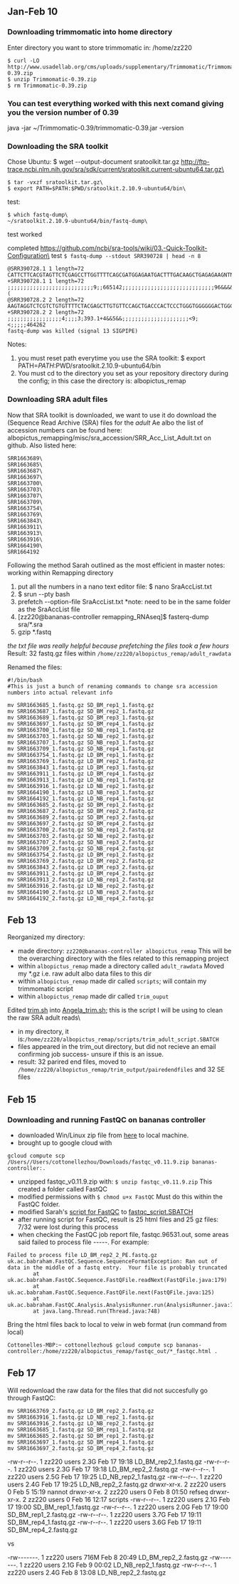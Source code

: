 ## Jan-Feb 10
### Downloading trimmomatic into home directory
Enter directory you want to store trimmomatic in: /home/zz220
```
$ curl -LO http://www.usadellab.org/cms/uploads/supplementary/Trimmomatic/Trimmomatic-0.39.zip
$ unzip Trimmomatic-0.39.zip
$ rm Trimmomatic-0.39.zip
```
### You can test everything worked with this next comand giving you the version number of 0.39
java -jar ~/Trimmomatic-0.39/trimmomatic-0.39.jar -version

### Downloading the SRA toolkit
Chose Ubuntu: $ wget --output-document sratoolkit.tar.gz http://ftp-trace.ncbi.nlm.nih.gov/sra/sdk/current/sratoolkit.current-ubuntu64.tar.gz\
```
$ tar -vxzf sratoolkit.tar.gz\
$ export PATH=$PATH:$PWD/sratoolkit.2.10.9-ubuntu64/bin\
```
test: 
```
$ which fastq-dump\
~/sratoolkit.2.10.9-ubuntu64/bin/fastq-dump\
```
test worked

completed https://github.com/ncbi/sra-tools/wiki/03.-Quick-Toolkit-Configuration\
test
`$ fastq-dump --stdout SRR390728 | head -n 8`
```
@SRR390728.1 1 length=72
CATTCTTCACGTAGTTCTCGAGCCTTGGTTTTCAGCGATGGAGAATGACTTTGACAAGCTGAGAGAAGNTNC
+SRR390728.1 1 length=72
;;;;;;;;;;;;;;;;;;;;;;;;;;;9;;665142;;;;;;;;;;;;;;;;;;;;;;;;;;;;;96&&&&(
@SRR390728.2 2 length=72
AAGTAGGTCTCGTCTGTGTTTTCTACGAGCTTGTGTTCCAGCTGACCCACTCCCTGGGTGGGGGGACTGGGT
+SRR390728.2 2 length=72
;;;;;;;;;;;;;;;;;4;;;;3;393.1+4&&5&&;;;;;;;;;;;;;;;;;;;;;<9;<;;;;;464262
fastq-dump was killed (signal 13 SIGPIPE)
```

Notes: 
1. you must reset path everytime you use the SRA toolkit: $ export PATH=$PATH:$PWD/sratoolkit.2.10.9-ubuntu64/bin
1. You must cd to the directory you set as your repository directory during the config; in this case the directory is: albopictus_remap

### Downloading SRA adult files
Now that SRA toolkit is downloaded, we want to use it do download the (Sequence Read Archive (SRA) files for the *adult* Ae albo the list of accession numbers can be found here: albopictus_remapping/misc/sra_accession/SRR_Acc_List_Adult.txt on github. Also listed here: 
```
SRR1663689\
SRR1663685\
SRR1663687\
SRR1663697\
SRR1663700\
SRR1663703\
SRR1663707\
SRR1663709\
SRR1663754\
SRR1663769\
SRR1663843\
SRR1663911\
SRR1663913\
SRR1663916\
SRR1664190\
SRR1664192
```
Following the method Sarah outlined as the most efficient in master notes: working within Remapping directory

1. put all the numbers in a nano text editor file: $ nano SraAccList.txt
1. $ srun --pty bash
1. prefetch --option-file SraAccList.txt *note: need to be in the same folder as the SraAccList file
1. [zz220@bananas-controller remapping_RNAseq]$ fasterq-dump sra/*.sra
1. gzip *.fastq

*the txt file was really helpful because prefetching the files took a few hours*
Result: 32 fastq.gz files within `/home/zz220/albopictus_remap/adult_rawdata`

Renamed the files:
```
#!/bin/bash
#This is just a bunch of renaming commands to change sra accession numbers into actual relevant info

mv SRR1663685_1.fastq.gz SD_BM_rep1_1.fastq.gz
mv SRR1663687_1.fastq.gz SD_BM_rep2_1.fastq.gz
mv SRR1663689_1.fastq.gz SD_BM_rep3_1.fastq.gz
mv SRR1663697_1.fastq.gz SD_BM_rep4_1.fastq.gz
mv SRR1663700_1.fastq.gz SD_NB_rep1_1.fastq.gz
mv SRR1663703_1.fastq.gz SD_NB_rep2_1.fastq.gz
mv SRR1663707_1.fastq.gz SD_NB_rep3_1.fastq.gz
mv SRR1663709_1.fastq.gz SD_NB_rep4_1.fastq.gz
mv SRR1663754_1.fastq.gz LD_BM_rep1_1.fastq.gz
mv SRR1663769_1.fastq.gz LD_BM_rep2_1.fastq.gz
mv SRR1663843_1.fastq.gz LD_BM_rep3_1.fastq.gz
mv SRR1663911_1.fastq.gz LD_BM_rep4_1.fastq.gz
mv SRR1663913_1.fastq.gz LD_NB_rep1_1.fastq.gz
mv SRR1663916_1.fastq.gz LD_NB_rep2_1.fastq.gz
mv SRR1664190_1.fastq.gz LD_NB_rep3_1.fastq.gz
mv SRR1664192_1.fastq.gz LD_NB_rep4_1.fastq.gz
mv SRR1663685_2.fastq.gz SD_BM_rep1_2.fastq.gz
mv SRR1663687_2.fastq.gz SD_BM_rep2_2.fastq.gz
mv SRR1663689_2.fastq.gz SD_BM_rep3_2.fastq.gz
mv SRR1663697_2.fastq.gz SD_BM_rep4_2.fastq.gz
mv SRR1663700_2.fastq.gz SD_NB_rep1_2.fastq.gz
mv SRR1663703_2.fastq.gz SD_NB_rep2_2.fastq.gz
mv SRR1663707_2.fastq.gz SD_NB_rep3_2.fastq.gz
mv SRR1663709_2.fastq.gz SD_NB_rep4_2.fastq.gz
mv SRR1663754_2.fastq.gz LD_BM_rep1_2.fastq.gz
mv SRR1663769_2.fastq.gz LD_BM_rep2_2.fastq.gz
mv SRR1663843_2.fastq.gz LD_BM_rep3_2.fastq.gz
mv SRR1663911_2.fastq.gz LD_BM_rep4_2.fastq.gz
mv SRR1663913_2.fastq.gz LD_NB_rep1_2.fastq.gz
mv SRR1663916_2.fastq.gz LD_NB_rep2_2.fastq.gz
mv SRR1664190_2.fastq.gz LD_NB_rep3_2.fastq.gz
mv SRR1664192_2.fastq.gz LD_NB_rep4_2.fastq.gz
```

## Feb 13
Reorganized my directory:
- made directory: `zz220@bananas-controller albopictus_remap` This will be the overarching directory with the files related to this remapping project
- within `albopictus_remap` made a directory called `adult_rawdata` Moved my \*.gz i.e. raw adult albo data files to this dir
- within `albopictus_remap` made dir called `scripts`; will contain my trimmomatic script
- within `albopictus_remap` made dir called `trim_ouput`

Edited [trim.sh](https://github.com/srmarzec/albopictus_remapping/blob/main/scripts/trim.sh) into [Angela_trim.sh](https://github.com/srmarzec/albopictus_remapping/blob/main/scripts/Angela/Angela_trim.sh); this is the script I will be using to clean the raw SRA adult reads\
- in my directory, it is:`/home/zz220/albopictus_remap/scripts/trim_adult_script.SBATCH`
- files appeared in the trim_out directory, but did not recieve an email confirming job success- unsure if this is an issue.
- result: 32 parired end files, moved to `/home/zz220/albopictus_remap/trim_output/pairedendfiles` and 32 SE files

## Feb 15
### Downloading and running FastQC on bananas controller
- downloaded Win/Linux zip file from [here](https://www.bioinformatics.babraham.ac.uk/projects/download.html#fastqc) to local machine. 
- brought up to google cloud with 
```
gcloud compute scp /Users//Users/cottonellezhou/Downloads/fastqc_v0.11.9.zip bananas-controller:.
```
- unzipped fastqc_v0.11.9.zip with: `$ unzip fastqc_v0.11.9.zip` This created a folder called FastQC
- modified permissions with `$ chmod u+x FastQC` Must do this within the FastQC folder.
- modified Sarah's [script for FastQC](https://github.com/srmarzec/albopictus_remapping/blob/main/scripts/fastqc.sh) to [fastqc_script.SBATCH](https://github.com/srmarzec/albopictus_remapping/tree/main/scripts)
- after running script for FastQC, result is 25 html files and 25 gz files: 7/32 were lost during this process
- when checking the FastQC job report file, fastqc.96531.out, some areas said failed to process file -----. For example:
```
Failed to process file LD_BM_rep2_2_PE.fastq.gz
uk.ac.babraham.FastQC.Sequence.SequenceFormatException: Ran out of data in the middle of a fastq entry.  Your file is probably truncated
        at uk.ac.babraham.FastQC.Sequence.FastQFile.readNext(FastQFile.java:179)
        at uk.ac.babraham.FastQC.Sequence.FastQFile.next(FastQFile.java:125)
        at uk.ac.babraham.FastQC.Analysis.AnalysisRunner.run(AnalysisRunner.java:77)
        at java.lang.Thread.run(Thread.java:748)
```

Bring the html files back to local to veiw in web format (run command from local)
```
Cottonelles-MBP:~ cottonellezhou$ gcloud compute scp bananas-controller:/home/zz220/albopictus_remap/fastqc_out/*_fastqc.html .
```
## Feb 17
Will redownload the raw data for the files that did not succesfully go through FastQC:
```
mv SRR1663769_2.fastq.gz LD_BM_rep2_2.fastq.gz
mv SRR1663916_1.fastq.gz LD_NB_rep2_1.fastq.gz
mv SRR1663916_2.fastq.gz LD_NB_rep2_2.fastq.gz
mv SRR1663685_1.fastq.gz SD_BM_rep1_1.fastq.gz
mv SRR1663685_2.fastq.gz SD_BM_rep1_2.fastq.gz
mv SRR1663697_1.fastq.gz SD_BM_rep4_1.fastq.gz
mv SRR1663697_2.fastq.gz SD_BM_rep4_2.fastq.gz
 ```

-rw-r--r--. 1 zz220 users 2.3G Feb 17 19:18 LD_BM_rep2_1.fastq.gz
-rw-r--r--. 1 zz220 users 2.3G Feb 17 19:18 LD_BM_rep2_2.fastq.gz
-rw-r--r--. 1 zz220 users 2.5G Feb 17 19:25 LD_NB_rep2_1.fastq.gz
-rw-r--r--. 1 zz220 users 2.4G Feb 17 19:25 LD_NB_rep2_2.fastq.gz
drwxr-xr-x. 2 zz220 users    0 Feb  5 15:19 nannot
drwxr-xr-x. 2 zz220 users    0 Feb  8 01:50 refseq
drwxr-xr-x. 2 zz220 users    0 Feb 16 12:17 scripts
-rw-r--r--. 1 zz220 users 2.1G Feb 17 19:00 SD_BM_rep1_1.fastq.gz
-rw-r--r--. 1 zz220 users 2.0G Feb 17 19:00 SD_BM_rep1_2.fastq.gz
-rw-r--r--. 1 zz220 users 3.7G Feb 17 19:11 SD_BM_rep4_1.fastq.gz
-rw-r--r--. 1 zz220 users 3.6G Feb 17 19:11 SD_BM_rep4_2.fastq.gz

vs

-rw-------. 1 zz220 users 716M Feb  8 20:49 LD_BM_rep2_2.fastq.gz
-rw-------. 1 zz220 users 2.1G Feb  9 00:02 LD_NB_rep2_1.fastq.gz
-rw-r--r--. 1 zz220 users 2.4G Feb  8 13:08 LD_NB_rep2_2.fastq.gz
